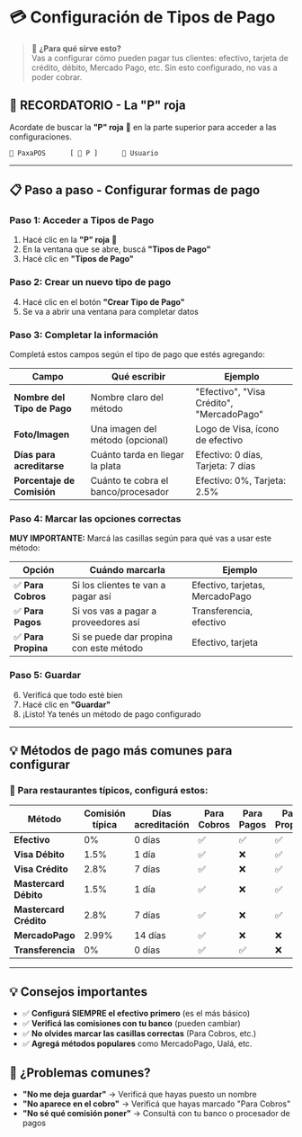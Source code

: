 # 💳 Configuración de Tipos de Pago

> 🎯 **¿Para qué sirve esto?**  
> Vas a configurar cómo pueden pagar tus clientes: efectivo, tarjeta de crédito, débito, Mercado Pago, etc. Sin esto configurado, no vas a poder cobrar.

## 🔴 **RECORDATORIO - La "P" roja**

Acordate de buscar la **"P" roja** 🔴 en la parte superior para acceder a las configuraciones.

```
🏪 PaxaPOS      [ 🔴 P ]      👤 Usuario
```

---

## 📋 **Paso a paso - Configurar formas de pago**

### **Paso 1: Acceder a Tipos de Pago**
1. Hacé clic en la **"P" roja** 🔴 
2. En la ventana que se abre, buscá **"Tipos de Pago"**
3. Hacé clic en **"Tipos de Pago"**

### **Paso 2: Crear un nuevo tipo de pago**
4. Hacé clic en el botón **"Crear Tipo de Pago"**
5. Se va a abrir una ventana para completar datos

### **Paso 3: Completar la información**
Completá estos campos según el tipo de pago que estés agregando:

| Campo | Qué escribir | Ejemplo |
|-------|-------------|---------|
| **Nombre del Tipo de Pago** | Nombre claro del método | "Efectivo", "Visa Crédito", "MercadoPago" |
| **Foto/Imagen** | Una imagen del método (opcional) | Logo de Visa, ícono de efectivo |
| **Días para acreditarse** | Cuánto tarda en llegar la plata | Efectivo: 0 días, Tarjeta: 7 días |
| **Porcentaje de Comisión** | Cuánto te cobra el banco/procesador | Efectivo: 0%, Tarjeta: 2.5% |

### **Paso 4: Marcar las opciones correctas**
**MUY IMPORTANTE:** Marcá las casillas según para qué vas a usar este método:

| Opción | Cuándo marcarla | Ejemplo |
|--------|----------------|---------|
| ✅ **Para Cobros** | Si los clientes te van a pagar así | Efectivo, tarjetas, MercadoPago |
| ✅ **Para Pagos** | Si vos vas a pagar a proveedores así | Transferencia, efectivo |
| ✅ **Para Propina** | Si se puede dar propina con este método | Efectivo, tarjeta |

### **Paso 5: Guardar**
6. Verificá que todo esté bien
7. Hacé clic en **"Guardar"**
8. ¡Listo! Ya tenés un método de pago configurado

---

## 💡 **Métodos de pago más comunes para configurar**

### **📄 Para restaurantes típicos, configurá estos:**

| Método | Comisión típica | Días acreditación | Para Cobros | Para Pagos | Para Propina |
|--------|----------------|-------------------|-------------|------------|--------------|
| **Efectivo** | 0% | 0 días | ✅ | ✅ | ✅ |
| **Visa Débito** | 1.5% | 1 día | ✅ | ❌ | ✅ |
| **Visa Crédito** | 2.8% | 7 días | ✅ | ❌ | ✅ |
| **Mastercard Débito** | 1.5% | 1 día | ✅ | ❌ | ✅ |
| **Mastercard Crédito** | 2.8% | 7 días | ✅ | ❌ | ✅ |
| **MercadoPago** | 2.99% | 14 días | ✅ | ❌ | ❌ |
| **Transferencia** | 0% | 0 días | ✅ | ✅ | ❌ |

---

## 💡 **Consejos importantes**
- ✅ **Configurá SIEMPRE el efectivo primero** (es el más básico)
- ✅ **Verificá las comisiones con tu banco** (pueden cambiar)
- ✅ **No olvides marcar las casillas correctas** (Para Cobros, etc.)
- ✅ **Agregá métodos populares** como MercadoPago, Ualá, etc.

## 🚨 **¿Problemas comunes?**
- **"No me deja guardar"** → Verificá que hayas puesto un nombre
- **"No aparece en el cobro"** → Verificá que hayas marcado "Para Cobros"
- **"No sé qué comisión poner"** → Consultá con tu banco o procesador de pagos
